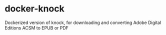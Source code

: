 # docker-knock
Dockerized version of knock, for downloading and converting Adobe Digital Editions ACSM to EPUB or PDF
